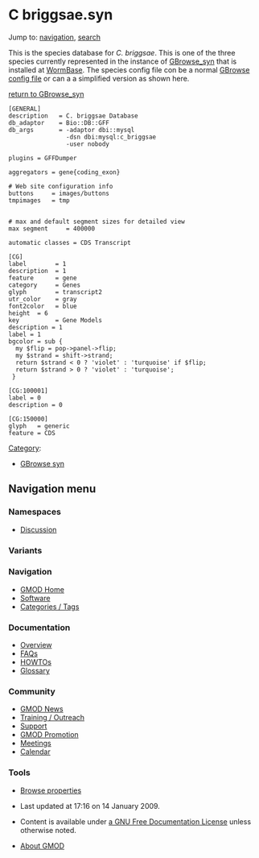 



<span id="top"></span>




# <span dir="auto">C briggsae.syn</span>






Jump to: [navigation](#mw-navigation), [search](#p-search)


This is the species database for *C. briggsae*. This is one of the three
species currently represented in the instance of
[GBrowse_syn](GBrowse_syn.1 "GBrowse syn") that is installed at
[WormBase](Category%3AWormBase "Category%3AWormBase"). The species config
file con be a normal
<a href="GBrowse_Configuration_HOWTO" class="mw-redirect"
title="GBrowse Configuration HOWTO">GBrowse config file</a> or can a a
simplified version as shown here.

[return to GBrowse_syn](GBrowse_syn.1 "GBrowse syn")

    [GENERAL]
    description   = C. briggsae Database
    db_adaptor    = Bio::DB::GFF
    db_args       = -adaptor dbi::mysql
                    -dsn dbi:mysql:c_briggsae
                    -user nobody

    plugins = GFFDumper

    aggregators = gene{coding_exon}

    # Web site configuration info
    buttons     = images/buttons
    tmpimages   = tmp


    # max and default segment sizes for detailed view
    max segment     = 400000

    automatic classes = CDS Transcript

    [CG]
    label        = 1
    description  = 1
    feature      = gene
    category     = Genes
    glyph        = transcript2
    utr_color    = gray
    font2color   = blue
    height  = 6
    key          = Gene Models
    description = 1
    label = 1
    bgcolor = sub {
      my $flip = pop->panel->flip;
      my $strand = shift->strand;
      return $strand < 0 ? 'violet' : 'turquoise' if $flip;
      return $strand > 0 ? 'violet' : 'turquoise';
     }

    [CG:100001]
    label = 0
    description = 0

    [CG:150000]
    glyph   = generic
    feature = CDS




[Category](Special%3ACategories "Special%3ACategories"):

- [GBrowse syn](Category%3AGBrowse_syn "Category%3AGBrowse syn")






## Navigation menu



### Namespaces


- <span id="ca-talk"><a
  href="http://gmod.org/mediawiki/index.php?title=Talk:C_briggsae.syn&amp;action=edit&amp;redlink=1"
  accesskey="t"
  title="Discussion about the content page [t]">Discussion</a></span>


### 

### Variants[](#)








<a href="Main_Page"
style="background-image: url(../images/GMOD-cogs.png);"
title="Visit the main page"></a>


### Navigation



- <span id="n-GMOD-Home">[GMOD Home](Main_Page)</span>
- <span id="n-Software">[Software](GMOD_Components)</span>
- <span id="n-Categories-.2F-Tags">[Categories /
  Tags](Categories)</span>




### Documentation



- <span id="n-Overview">[Overview](Overview)</span>
- <span id="n-FAQs">[FAQs](Category%3AFAQ)</span>
- <span id="n-HOWTOs">[HOWTOs](Category%3AHOWTO)</span>
- <span id="n-Glossary">[Glossary](Glossary)</span>




### Community



- <span id="n-GMOD-News">[GMOD News](GMOD_News)</span>
- <span id="n-Training-.2F-Outreach">[Training /
  Outreach](Training_and_Outreach)</span>
- <span id="n-Support">[Support](Support)</span>
- <span id="n-GMOD-Promotion">[GMOD Promotion](GMOD_Promotion)</span>
- <span id="n-Meetings">[Meetings](Meetings)</span>
- <span id="n-Calendar">[Calendar](Calendar)</span>




### Tools

- <span id="t-smwbrowselink"><a href="Special%3ABrowse/C_briggsae.syn" rel="smw-browse">Browse
  properties</a></span>



- <span id="footer-info-lastmod">Last updated at 17:16 on 14 January
  2009.</span>
<!-- - <span id="footer-info-viewcount">26,052 page views.</span> -->
- <span id="footer-info-copyright">Content is available under
  <a href="http://www.gnu.org/licenses/fdl-1.3.html" class="external"
  rel="nofollow">a GNU Free Documentation License</a> unless otherwise
  noted.</span>

<!-- -->

- <span id="footer-places-about">[About
  GMOD](GMOD%3AAbout "GMOD%3AAbout")</span>

<!-- -->




